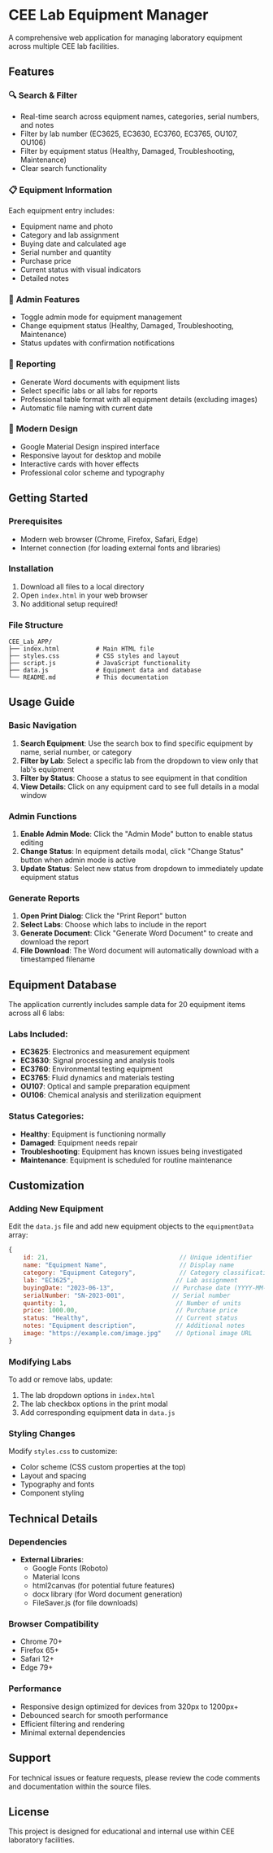 # CEE Lab Equipment Manager

A comprehensive web application for managing laboratory equipment across multiple CEE lab facilities.

## Features

### 🔍 **Search & Filter**
- Real-time search across equipment names, categories, serial numbers, and notes
- Filter by lab number (EC3625, EC3630, EC3760, EC3765, OU107, OU106)
- Filter by equipment status (Healthy, Damaged, Troubleshooting, Maintenance)
- Clear search functionality

### 📋 **Equipment Information**
Each equipment entry includes:
- Equipment name and photo
- Category and lab assignment
- Buying date and calculated age
- Serial number and quantity
- Purchase price
- Current status with visual indicators
- Detailed notes

### 👤 **Admin Features**
- Toggle admin mode for equipment management
- Change equipment status (Healthy, Damaged, Troubleshooting, Maintenance)
- Status updates with confirmation notifications

### 📄 **Reporting**
- Generate Word documents with equipment lists
- Select specific labs or all labs for reports
- Professional table format with all equipment details (excluding images)
- Automatic file naming with current date

### 🎨 **Modern Design**
- Google Material Design inspired interface
- Responsive layout for desktop and mobile
- Interactive cards with hover effects
- Professional color scheme and typography

## Getting Started

### Prerequisites
- Modern web browser (Chrome, Firefox, Safari, Edge)
- Internet connection (for loading external fonts and libraries)

### Installation
1. Download all files to a local directory
2. Open `index.html` in your web browser
3. No additional setup required!

### File Structure
```
CEE_Lab_APP/
├── index.html          # Main HTML file
├── styles.css          # CSS styles and layout
├── script.js           # JavaScript functionality
├── data.js             # Equipment data and database
└── README.md           # This documentation
```

## Usage Guide

### Basic Navigation
1. **Search Equipment**: Use the search box to find specific equipment by name, serial number, or category
2. **Filter by Lab**: Select a specific lab from the dropdown to view only that lab's equipment
3. **Filter by Status**: Choose a status to see equipment in that condition
4. **View Details**: Click on any equipment card to see full details in a modal window

### Admin Functions
1. **Enable Admin Mode**: Click the "Admin Mode" button to enable status editing
2. **Change Status**: In equipment details modal, click "Change Status" button when admin mode is active
3. **Update Status**: Select new status from dropdown to immediately update equipment status

### Generate Reports
1. **Open Print Dialog**: Click the "Print Report" button
2. **Select Labs**: Choose which labs to include in the report
3. **Generate Document**: Click "Generate Word Document" to create and download the report
4. **File Download**: The Word document will automatically download with a timestamped filename

## Equipment Database

The application currently includes sample data for 20 equipment items across all 6 labs:

### Labs Included:
- **EC3625**: Electronics and measurement equipment
- **EC3630**: Signal processing and analysis tools
- **EC3760**: Environmental testing equipment
- **EC3765**: Fluid dynamics and materials testing
- **OU107**: Optical and sample preparation equipment
- **OU106**: Chemical analysis and sterilization equipment

### Status Categories:
- **Healthy**: Equipment is functioning normally
- **Damaged**: Equipment needs repair
- **Troubleshooting**: Equipment has known issues being investigated
- **Maintenance**: Equipment is scheduled for routine maintenance

## Customization

### Adding New Equipment
Edit the `data.js` file and add new equipment objects to the `equipmentData` array:

```javascript
{
    id: 21,                                    // Unique identifier
    name: "Equipment Name",                    // Display name
    category: "Equipment Category",            // Category classification
    lab: "EC3625",                            // Lab assignment
    buyingDate: "2023-06-13",                // Purchase date (YYYY-MM-DD)
    serialNumber: "SN-2023-001",             // Serial number
    quantity: 1,                              // Number of units
    price: 1000.00,                           // Purchase price
    status: "Healthy",                        // Current status
    notes: "Equipment description",           // Additional notes
    image: "https://example.com/image.jpg"    // Optional image URL
}
```

### Modifying Labs
To add or remove labs, update:
1. The lab dropdown options in `index.html`
2. The lab checkbox options in the print modal
3. Add corresponding equipment data in `data.js`

### Styling Changes
Modify `styles.css` to customize:
- Color scheme (CSS custom properties at the top)
- Layout and spacing
- Typography and fonts
- Component styling

## Technical Details

### Dependencies
- **External Libraries**:
  - Google Fonts (Roboto)
  - Material Icons
  - html2canvas (for potential future features)
  - docx library (for Word document generation)
  - FileSaver.js (for file downloads)

### Browser Compatibility
- Chrome 70+
- Firefox 65+
- Safari 12+
- Edge 79+

### Performance
- Responsive design optimized for devices from 320px to 1200px+
- Debounced search for smooth performance
- Efficient filtering and rendering
- Minimal external dependencies

## Support

For technical issues or feature requests, please review the code comments and documentation within the source files.

## License

This project is designed for educational and internal use within CEE laboratory facilities.
